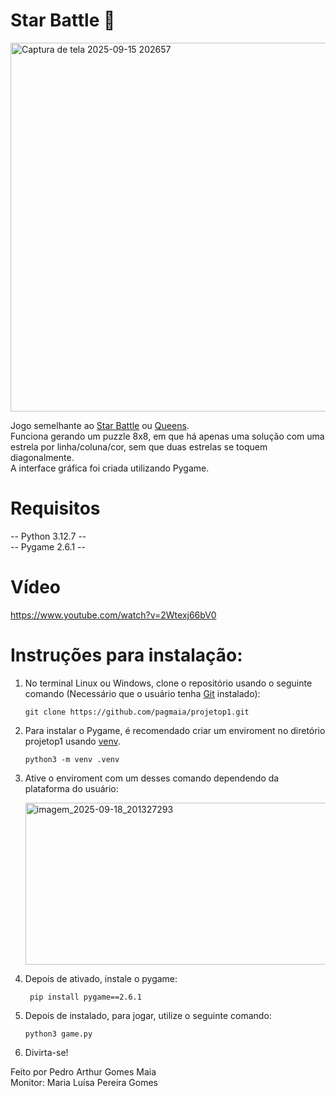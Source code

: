 
# Star Battle 🌟
<img width="795" height="590" alt="Captura de tela 2025-09-15 202657" src="https://github.com/user-attachments/assets/8ab8a3c3-de2f-40ff-af53-f10cd619c1e1" /> 

Jogo semelhante ao [Star Battle](https://starbattle.puzzlebaron.com/play.php) ou [Queens](https://www.linkedin.com/games/queens).  
Funciona gerando um puzzle 8x8, em que há apenas uma solução com uma estrela por linha/coluna/cor, sem que duas estrelas se toquem diagonalmente.  
A interface gráfica foi criada utilizando Pygame.  
# Requisitos 
-- Python 3.12.7 --  
-- Pygame 2.6.1 -- 

# Vídeo
https://www.youtube.com/watch?v=2Wtexj66bV0

# Instruções para instalação:
1. No terminal Linux ou Windows, clone o repositório usando o seguinte comando (Necessário que o usuário tenha [Git](https://git-scm.com/downloads) instalado):
   ```
   git clone https://github.com/pagmaia/projetop1.git
   ```
2. Para instalar o Pygame, é recomendado criar um enviroment no diretório projetop1 usando [venv](https://docs.python.org/pt-br/3.13/library/venv.html).
   ```
   python3 -m venv .venv
   ```

3. Ative o enviroment com um desses comando dependendo da plataforma do usuário:
     
   <img width="506" height="259" alt="imagem_2025-09-18_201327293" src="https://github.com/user-attachments/assets/f7da55f8-16fe-4418-8737-52fa07049a30" />

5. Depois de ativado, instale o pygame:
   ```
    pip install pygame==2.6.1
   ```
6. Depois de instalado, para jogar, utilize o seguinte comando:
   ```
   python3 game.py
   ```
7. Divirta-se!

Feito por Pedro Arthur Gomes Maia  
Monitor: Maria Luísa Pereira Gomes
